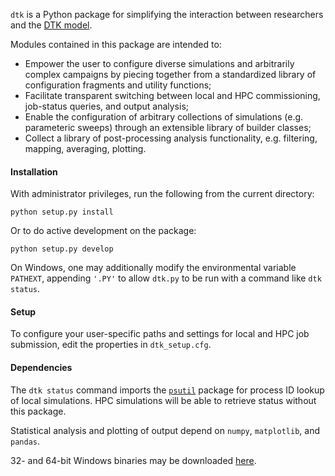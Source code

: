 `dtk` is a Python package for simplifying the interaction between researchers and the [DTK model](http://idmod.org/idmdoc/).

Modules contained in this package are intended to:
- Empower the user to configure diverse simulations and arbitrarily complex campaigns by piecing together from a standardized library of configuration fragments and utility functions; 
- Facilitate transparent switching between local and HPC commissioning, job-status queries, and output analysis;
- Enable the configuration of arbitrary collections of simulations (e.g. parameteric sweeps) through an extensible library of builder classes; 
- Collect a library of post-processing analysis functionality, e.g. filtering, mapping, averaging, plotting.

#### Installation

With administrator privileges, run the following from the current directory:

`python setup.py install`

Or to do active development on the package:

`python setup.py develop`

On Windows, one may additionally modify the environmental variable `PATHEXT`, appending `'.PY'` to allow `dtk.py` to be run with a command like `dtk status`.

#### Setup

To configure your user-specific paths and settings for local and HPC job submission, edit the properties in `dtk_setup.cfg`.

#### Dependencies

The `dtk status` command imports the [`psutil`](https://pypi.python.org/pypi/psutil) package for process ID lookup of local simulations. HPC simulations will be able to retrieve status without this package.

Statistical analysis and plotting of output depend on `numpy`, `matplotlib`, and `pandas`.

32- and 64-bit Windows binaries may be downloaded [here](http://www.lfd.uci.edu/~gohlke/pythonlibs).
